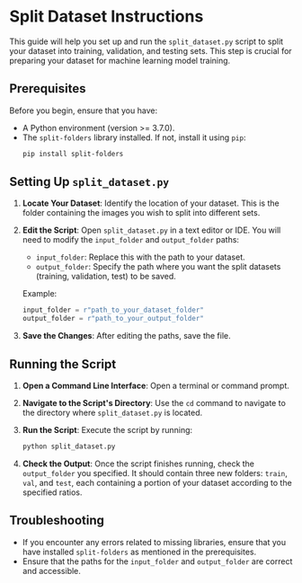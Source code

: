 # Split Dataset Instructions

This guide will help you set up and run the `split_dataset.py` script to split your dataset into training, validation, and testing sets. This step is crucial for preparing your dataset for machine learning model training.

## Prerequisites

Before you begin, ensure that you have:
- A Python environment (version >= 3.7.0).
- The `split-folders` library installed. If not, install it using `pip`:
  ```bash
  pip install split-folders
  ```

## Setting Up `split_dataset.py`

1. **Locate Your Dataset**: Identify the location of your dataset. This is the folder containing the images you wish to split into different sets.

2. **Edit the Script**: Open `split_dataset.py` in a text editor or IDE. You will need to modify the `input_folder` and `output_folder` paths:
   - `input_folder`: Replace this with the path to your dataset.
   - `output_folder`: Specify the path where you want the split datasets (training, validation, test) to be saved.

   Example:
   ```python
   input_folder = r"path_to_your_dataset_folder"
   output_folder = r"path_to_your_output_folder"
   ```

3. **Save the Changes**: After editing the paths, save the file.

## Running the Script

1. **Open a Command Line Interface**: Open a terminal or command prompt.

2. **Navigate to the Script's Directory**: Use the `cd` command to navigate to the directory where `split_dataset.py` is located.

3. **Run the Script**: Execute the script by running:
   ```bash
   python split_dataset.py
   ```

4. **Check the Output**: Once the script finishes running, check the `output_folder` you specified. It should contain three new folders: `train`, `val`, and `test`, each containing a portion of your dataset according to the specified ratios.

## Troubleshooting

- If you encounter any errors related to missing libraries, ensure that you have installed `split-folders` as mentioned in the prerequisites.
- Ensure that the paths for the `input_folder` and `output_folder` are correct and accessible.
